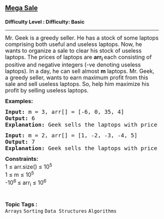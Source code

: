 <h2><a href="https://www.geeksforgeeks.org/problems/mega-sale1431/1?page=6&category=Arrays,CPP&difficulty=Basic&sortBy=submissions">Mega Sale</a></h2><h3>Difficulty Level : Difficulty: Basic</h3><hr><div class="problems_problem_content__Xm_eO"><p><span style="font-size: 18px;">Mr. Geek is a greedy seller. He has a stock of some laptops comprising both useful and useless laptops. Now, he wants to organize a sale to clear his stock of useless laptops. The prices of laptops are <strong>arr</strong><sub><strong>i</strong> </sub>each consisting of positive and negative integers (-ve denoting useless laptops). In a day, he can sell almost <strong>m</strong> laptops. Mr. Geek, a greedy seller, wants to earn maximum profit from this sale and sell useless laptops. So, help him maximize his profit by selling useless laptops.</span></p>
<p><span style="font-size: 18px;"><strong>Examples:</strong></span></p>
<pre><span style="font-size: 18px;"><strong><span style="font-size: 18px;">Input:</span> </strong></span><span style="font-size: 18px;">m = 3</span><span style="font-size: 18px;">, </span><span style="font-size: 18px;"><span style="font-size: 18px;">arr[] = [-6, 0, 35, 4]
</span><strong><span style="font-size: 18px;">Output:</span> </strong></span><span style="font-size: 18px;"><span style="font-size: 18px;">6
</span><strong><span style="font-size: 18px;">Explanation:</span> </strong></span><span style="font-size: 18px;">Geek sells the laptops with price -6 and earns Rs. 6 as profit.</span></pre>
<pre><span style="font-size: 18px;"><strong>Input: </strong>m = 2, arr[] = [1, -2, -3, -4, 5]
<strong>Output: </strong></span><span style="font-size: 18px;">7
<strong>Explanation: </strong></span><span style="font-size: 18px;">Geek sells the laptops with price -3 and -4 and earns Rs. 7 as profit as he can sell max 2 laptops.</span></pre>
<p><span style="font-size: 18px;"><strong>Constraints:</strong></span><br><span style="font-size: 18px;">1 ≤ arr.size() ≤ 10<sup>5</sup><br>1 ≤ m ≤ 10<sup>5</sup><br>-10<sup>6 </sup>≤ arr<sub>i</sub> ≤ 10<sup>6</sup></span></p></div><br><p><span style=font-size:18px><strong>Topic Tags : </strong><br><code>Arrays</code>&nbsp;<code>Sorting</code>&nbsp;<code>Data Structures</code>&nbsp;<code>Algorithms</code>&nbsp;